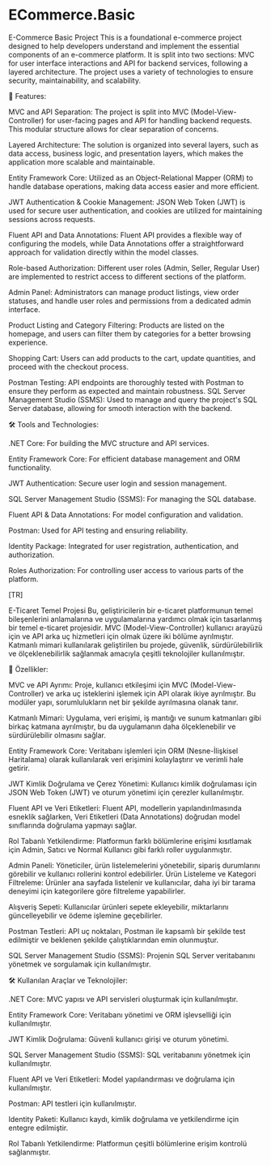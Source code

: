 # ECommerce.Basic
 
E-Commerce Basic Project
This is a foundational e-commerce project designed to help developers understand and implement the essential components of an e-commerce platform. It is split into two sections: MVC for user interface interactions and API for backend services, following a layered architecture. The project uses a variety of technologies to ensure security, maintainability, and scalability.

🚀 Features:

MVC and API Separation: The project is split into MVC (Model-View-Controller) for user-facing pages and API for handling backend requests. This modular structure allows for clear separation of concerns.

Layered Architecture: The solution is organized into several layers, such as data access, business logic, and presentation layers, which makes the application more scalable and maintainable.

Entity Framework Core: Utilized as an Object-Relational Mapper (ORM) to handle database operations, making data access easier and more efficient.

JWT Authentication & Cookie Management: JSON Web Token (JWT) is used for secure user authentication, and cookies are utilized for maintaining sessions across requests.

Fluent API and Data Annotations: Fluent API provides a flexible way of configuring the models, while Data Annotations offer a straightforward approach for validation directly within the model classes.

Role-based Authorization: Different user roles (Admin, Seller, Regular User) are implemented to restrict access to different sections of the platform.

Admin Panel: Administrators can manage product listings, view order statuses, and handle user roles and permissions from a dedicated admin interface.

Product Listing and Category Filtering: Products are listed on the homepage, and users can filter them by categories for a better browsing experience.

Shopping Cart: Users can add products to the cart, update quantities, and proceed with the checkout process.

Postman Testing: API endpoints are thoroughly tested with Postman to ensure they perform as expected and maintain robustness.
SQL Server Management Studio (SSMS): Used to manage and query the project's SQL Server database, allowing for smooth interaction with the backend.

🛠 Tools and Technologies:

.NET Core: For building the MVC structure and API services.

Entity Framework Core: For efficient database management and ORM functionality.

JWT Authentication: Secure user login and session management.

SQL Server Management Studio (SSMS): For managing the SQL database.

Fluent API & Data Annotations: For model configuration and validation.

Postman: Used for API testing and ensuring reliability.

Identity Package: Integrated for user registration, authentication, and authorization.

Roles Authorization: For controlling user access to various parts of the platform.


[TR]


E-Ticaret Temel Projesi
Bu, geliştiricilerin bir e-ticaret platformunun temel bileşenlerini anlamalarına ve uygulamalarına yardımcı olmak için tasarlanmış bir temel e-ticaret projesidir. MVC (Model-View-Controller) kullanıcı arayüzü için ve API arka uç hizmetleri için olmak üzere iki bölüme ayrılmıştır. Katmanlı mimari kullanılarak geliştirilen bu projede, güvenlik, sürdürülebilirlik ve ölçeklenebilirlik sağlanmak amacıyla çeşitli teknolojiler kullanılmıştır.

🚀 Özellikler:


MVC ve API Ayrımı:
 Proje, kullanıcı etkileşimi için MVC (Model-View-Controller) ve arka uç isteklerini işlemek için API olarak ikiye ayrılmıştır. Bu modüler yapı, sorumlulukların net bir şekilde ayrılmasına olanak tanır.

Katmanlı Mimari: Uygulama, veri erişimi, iş mantığı ve sunum katmanları gibi birkaç katmana ayrılmıştır, bu da uygulamanın daha ölçeklenebilir ve sürdürülebilir olmasını sağlar.

Entity Framework Core: Veritabanı işlemleri için ORM (Nesne-İlişkisel Haritalama) olarak kullanılarak veri erişimini kolaylaştırır ve verimli hale getirir.

JWT Kimlik Doğrulama ve Çerez Yönetimi: Kullanıcı kimlik doğrulaması için JSON Web Token (JWT) ve oturum yönetimi için çerezler kullanılmıştır.

Fluent API ve Veri Etiketleri: Fluent API, modellerin yapılandırılmasında esneklik sağlarken, Veri Etiketleri (Data Annotations) doğrudan model sınıflarında doğrulama yapmayı sağlar.

Rol Tabanlı Yetkilendirme: Platformun farklı bölümlerine erişimi kısıtlamak için Admin, Satıcı ve Normal Kullanıcı gibi farklı roller uygulanmıştır.

Admin Paneli: Yöneticiler, ürün listelemelerini yönetebilir, sipariş durumlarını görebilir ve kullanıcı rollerini kontrol edebilirler.
Ürün Listeleme ve Kategori Filtreleme: Ürünler ana sayfada listelenir ve kullanıcılar, daha iyi bir tarama deneyimi için kategorilere göre filtreleme yapabilirler.

Alışveriş Sepeti: Kullanıcılar ürünleri sepete ekleyebilir, miktarlarını güncelleyebilir ve ödeme işlemine geçebilirler.

Postman Testleri: API uç noktaları, Postman ile kapsamlı bir şekilde test edilmiştir ve beklenen şekilde çalıştıklarından emin olunmuştur.

SQL Server Management Studio (SSMS): Projenin SQL Server veritabanını yönetmek ve sorgulamak için kullanılmıştır.

🛠 Kullanılan Araçlar ve Teknolojiler:

.NET Core: MVC yapısı ve API servisleri oluşturmak için kullanılmıştır.

Entity Framework Core: Veritabanı yönetimi ve ORM işlevselliği için kullanılmıştır.

JWT Kimlik Doğrulama: Güvenli kullanıcı girişi ve oturum yönetimi.

SQL Server Management Studio (SSMS): SQL veritabanını yönetmek için kullanılmıştır.

Fluent API ve Veri Etiketleri: Model yapılandırması ve doğrulama için kullanılmıştır.

Postman: API testleri için kullanılmıştır.

Identity Paketi: Kullanıcı kaydı, kimlik doğrulama ve yetkilendirme için entegre edilmiştir.

Rol Tabanlı Yetkilendirme: Platformun çeşitli bölümlerine erişim kontrolü sağlanmıştır.
